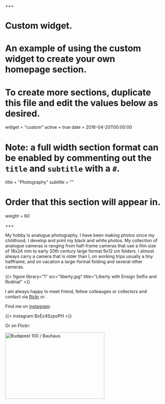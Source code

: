 +++
# Custom widget.
# An example of using the custom widget to create your own homepage section.
# To create more sections, duplicate this file and edit the values below as desired.
widget = "custom"
active = true
date = 2016-04-20T00:00:00

# Note: a full width section format can be enabled by commenting out the `title` and `subtitle` with a `#`.
title = "Photography"
subtitle = ""

# Order that this section will appear in.
weight = 60


+++

My hobby is analogue photography.  I have been making photos since my childhood.  I develop and print my black and white photos. My collection of analogue cameras is ranging from half-frame cameras that use a film size of 18x24 mm to early 20th century large format 9x12 cm folders.  I almost always carry a camera that is older than I, on working trips usually a tiny halfframe, and on vacation a large-format folding and several other cameras.  

{{< figure library="1" src="liberty.jpg" title="Liberty with Ensign Selfix and Rodinal" >}}

I am always happy to meet friend, fellow colleauges or collectors and contact via [flickr](https://www.flickr.com/people/antaldaniel/) or .

Find me on [instagram](https://www.instagram.com/antaldaniel/):

{{< instagram BxEz4SzpoPH >}}

Or on Flickr:

<a data-flickr-embed="true"  href="https://www.flickr.com/photos/antaldaniel/46861776865" title="Gellérthegy utca 31."><img src="https://live.staticflickr.com/65535/46861776865_1d7684e86a_n.jpg" width="320" height="213" alt="Budapest 100 / Bauhaus"></a><script async src="//embedr.flickr.com/assets/client-code.js" charset="utf-8"></script>


    
